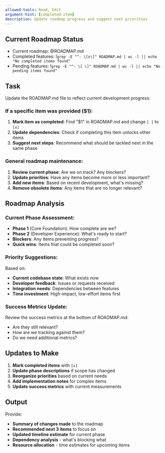 ```yaml
---
allowed-tools: Read, Edit
argument-hint: [completed-item]
description: Update roadmap progress and suggest next priorities
---
```


## Current Roadmap Status
- Current roadmap: @ROADMAP.md
- Completed features: !`grep -E "^- \[x\]" ROADMAP.md | wc -l || echo "No completed items found"`
- Pending features: !`grep -E "^- \[ \]" ROADMAP.md | wc -l || echo "No pending items found"`

## Task
Update the ROADMAP.md file to reflect current development progress:

### If a specific item was provided ($1):
1. **Mark item as completed**: Find "$1" in ROADMAP.md and change `[ ]` to `[x]`
2. **Update dependencies**: Check if completing this item unlocks other items
3. **Suggest next steps**: Recommend what should be tackled next in the same phase

### General roadmap maintenance:
1. **Review current phase**: Are we on track? Any blockers?
2. **Update priorities**: Have any items become more or less important?
3. **Add new items**: Based on recent development, what's missing?
4. **Remove obsolete items**: Any items that are no longer relevant?

## Roadmap Analysis

### Current Phase Assessment:
- **Phase 1** (Core Foundation): How complete are we?
- **Phase 2** (Developer Experience): What's ready to start?
- **Blockers**: Any items preventing progress?
- **Quick wins**: Items that could be completed soon?

### Priority Suggestions:
Based on:
- **Current codebase state**: What exists now
- **Developer feedback**: Issues or requests received
- **Integration needs**: Dependencies between features
- **Time investment**: High-impact, low-effort items first

### Success Metrics Update:
Review the success metrics at the bottom of ROADMAP.md:
- Are they still relevant?
- How are we tracking against them?
- Do we need additional metrics?

## Updates to Make

1. **Mark completed items** with `[x]`
2. **Update phase descriptions** if scope has changed
3. **Reorganize priorities** based on current needs
4. **Add implementation notes** for complex items
5. **Update success metrics** with current measurements

## Output
Provide:
- **Summary of changes made** to the roadmap
- **Recommended next 3 items** to focus on
- **Updated timeline estimate** for current phase
- **Dependency analysis** - what's blocking what
- **Resource allocation** - time estimates for upcoming items